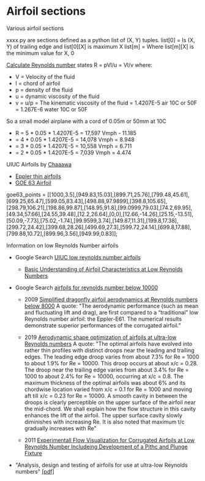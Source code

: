 # Airfoil sections

Various airfoil sections

xxxx.py are sections defined as a python list of (X, Y) tuples.
list[0] = Is (X, Y) of trailing edge and list[0][X] is maximum X
list[m] = Where list[m][X] is the minimum value for X, 0


[Calculate Reynolds number](http://airfoiltools.com/calculator/reynoldsnumber?MReNumForm)
states R = pVl/u = Vl/v where:

- V = Velocity of the fluid
- l = chord of airfoil
- p = density of the fluid
- u = dynamic viscosity of the fluid
- v = u/p = The kinematic viscosity of the fluid
    = 1.4207E-5 air 10C or 50F
    = 1.267E-6 water 10C or 50F

So a small model airplane with a cord of 0.05m or 50mm at 10C
- R = 5 * 0.05 * 1.4207E-5 = 17,597  Vmph - 11.185
-   = 4 * 0.05 * 1.4207E-5 = 14,078  Vmph =  8.948
-   = 3 * 0.05 * 1.4207E-5 = 10,558  Vmph =  6.711
-   = 2 * 0.05 * 1.4207E-5 =  7,039  Vmph =  4.474

UIUC Airfoils by [Chaaawa](http://chaaawa.com/airfoils/)
- [Eppler thin airfoils](http://chaaawa.com/airfoils/index.cgi?o=name&n=50&p=4)
- [GOE 63 Airfoil](http://chaaawa.com/airfoils/export.cgi?f=goe63)

goe63_points = [[1000,3.5],[949.83,15.03],[899.71,25.76],[799.48,45.61],[699.25,65.47],[599.05,83.43],[498.88,97.9899],[398.8,105.65],[298.79,106.21],[198.86,99.87],[148.95,91.8],[99.0999,79.03],[74.2,69.95],[49.34,57.66],[24.55,39.48],[12.2,26.64],[0,0],[12.66,-14.26],[25.15,-13.51],[50.09,-7.73],[75.02,-1.74],[99.9599,3.74],[149.87,11.31],[199.8,17.38],[299.72,24.42],[399.68,28.26],[499.69,27.3],[599.72,24.14],[699.8,17.88],[799.88,10.72],[899.96,3.56],[949.99,0.83]];

Information on low Reynolds Number airfoils

- Google Search [UIUC low reynolds number airfoils](https://www.google.com/search?q=uiuc+low+reynolds+number+airfoils)
  - [Basic Understanding of Airfoil Characteristics at Low Reynolds Numbers](https://arc.aiaa.org/doi/10.2514/1.C034415)

- Google Search [airfoils for reynolds number below 10000](https://www.google.com/search?q=airfoils+for+reynolds+number+below+10000)

  - 2009 [Simplified dragonfly airfoil aerodynamics at Reynolds numbers below 8000](https://www.researchgate.net/publication/241457336_Simplified_dragonfly_airfoil_aerodynamics_at_Reynolds_numbers_below_8000) A quote:
  "The aerodynamic performance (such as mean and fluctuating lift and drag), are first compared to a “traditional” low Reynolds number airfoil: the Eppler-E61. The numerical results demonstrate superior performances of the corrugated airfoil."

  - 2019 [Aerodynamic shape optimization of airfoils at ultra-low Reynolds
numbers](https://www.ias.ac.in/article/fulltext/sadh/044/06/0130) A quote: "The optimal airfoils have evolved into rather thin profiles with distinct droops near the
leading and trailing edges. The leading edge droop varies from about 7.3% for Re = 1000 to about 1.9% for Re = 10000. This droop occurs at about x/c = 0.28. The droop near the trailing edge varies from about 3.4% for Re = 1000 to about 2.4% for Re = 10000, occurring at x/c = 0.8. The maximum thickness of the optimal airfoils was about 6% and its chordwise location varied from x/c = 0.1 for Re = 1000 and moving aft till x/c = 0.23 for Re = 10000. A smooth cavity in between the droops is clearly perceptible on the upper surface of the airfoil near the mid-chord. We shall explain how the flow structure in this cavity enhances the lift of the airfoil. The upper surface cavity slowly diminishes with increasing Re. It is also noted that maximum t/c gradually increases with Re"

  - 2011 [Experimentall Flow Visualization for Corrugated Airfoils at Low Reynolds Number Includeing Development of a Pithc and Plunge Fixture](https://uknowledge.uky.edu/cgi/viewcontent.cgi?article=1144&context=gradschool_theses)

- "Analysis, design and testing of airfoils for use at ultra-low Reynolds numbers" [[pdf]](ftp://161.24.15.247/Andre%20Fernando/AED-11/Artigos/Lab12/NDPAPER_kunz-Corpo%20efetivo.pdf)

